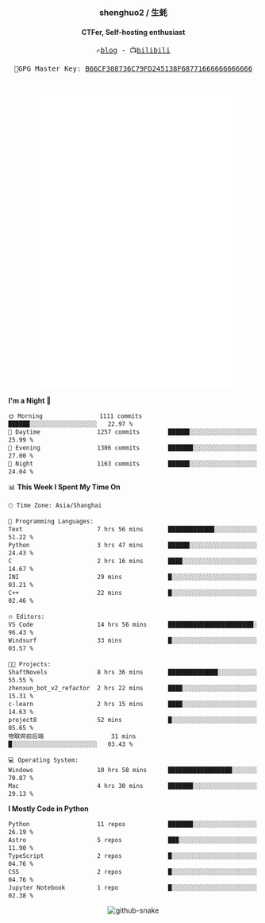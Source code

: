 <h3 align="center"> shenghuo2 / 生蚝 </h3>
<h4 align="center" >CTFer, Self-hosting enthusiast</h3>


<p align="center">
  <samp>
    ✍️<a href="https://blog.shenghuo2.top/">blog</a> -
    📺<a href="https://space.bilibili.com/85894935">bilibili</a>
  </samp>
</p>
<p align="center">
  <samp>
     🔐GPG Master Key: <a align="center" href="https://github.com/shenghuo2.gpg">B66CF308736C79FD245138F68771666666666666</a>
  </samp>
</p>
<br>
<p align="center">
  <a href="https://github.com/shenghuo2">
    <img width="400" align="top" src="https://github.com/shenghuo2/shenghuo2/blob/main/metrics.left.svg" />
  </a>
  <a href="https://github.com/shenghuo2">
    <img width="400" align="top" src="https://github.com/shenghuo2/shenghuo2/blob/main/metrics.right.svg" />
  </a>
</p>


<!--START_SECTION:waka-->
**I'm a Night 🦉** 

```text
🌞 Morning                1111 commits        ██████░░░░░░░░░░░░░░░░░░░   22.97 % 
🌆 Daytime                1257 commits        ██████░░░░░░░░░░░░░░░░░░░   25.99 % 
🌃 Evening                1306 commits        ███████░░░░░░░░░░░░░░░░░░   27.00 % 
🌙 Night                  1163 commits        ██████░░░░░░░░░░░░░░░░░░░   24.04 % 
```


📊 **This Week I Spent My Time On** 

```text
🕑︎ Time Zone: Asia/Shanghai

💬 Programming Languages: 
Text                     7 hrs 56 mins       █████████████░░░░░░░░░░░░   51.22 % 
Python                   3 hrs 47 mins       ██████░░░░░░░░░░░░░░░░░░░   24.43 % 
C                        2 hrs 16 mins       ████░░░░░░░░░░░░░░░░░░░░░   14.67 % 
INI                      29 mins             █░░░░░░░░░░░░░░░░░░░░░░░░   03.21 % 
C++                      22 mins             █░░░░░░░░░░░░░░░░░░░░░░░░   02.46 % 

🔥 Editors: 
VS Code                  14 hrs 56 mins      ████████████████████████░   96.43 % 
Windsurf                 33 mins             █░░░░░░░░░░░░░░░░░░░░░░░░   03.57 % 

🐱‍💻 Projects: 
ShaftNovels              8 hrs 36 mins       ██████████████░░░░░░░░░░░   55.55 % 
zhenxun_bot_v2_refactor  2 hrs 22 mins       ████░░░░░░░░░░░░░░░░░░░░░   15.31 % 
c-learn                  2 hrs 15 mins       ████░░░░░░░░░░░░░░░░░░░░░   14.63 % 
project8                 52 mins             █░░░░░░░░░░░░░░░░░░░░░░░░   05.65 % 
物联网前后端                   31 mins             █░░░░░░░░░░░░░░░░░░░░░░░░   03.43 % 

💻 Operating System: 
Windows                  10 hrs 58 mins      ██████████████████░░░░░░░   70.87 % 
Mac                      4 hrs 30 mins       ███████░░░░░░░░░░░░░░░░░░   29.13 % 
```

**I Mostly Code in Python** 

```text
Python                   11 repos            ███████░░░░░░░░░░░░░░░░░░   26.19 % 
Astro                    5 repos             ███░░░░░░░░░░░░░░░░░░░░░░   11.90 % 
TypeScript               2 repos             █░░░░░░░░░░░░░░░░░░░░░░░░   04.76 % 
CSS                      2 repos             █░░░░░░░░░░░░░░░░░░░░░░░░   04.76 % 
Jupyter Notebook         1 repo              █░░░░░░░░░░░░░░░░░░░░░░░░   02.38 % 
```




<!--END_SECTION:waka-->


<div align="center">
  <picture>
    <source media="(prefers-color-scheme: dark)" srcset="https://gist.githubusercontent.com/shenghuo2/bfce20b14ab0484cef03bae6e60e0b3a/raw/github-snake-dark.svg" />
    <source media="(prefers-color-scheme: light)" srcset="https://gist.githubusercontent.com/shenghuo2/bfce20b14ab0484cef03bae6e60e0b3a/raw/github-snake.svg" />
    <img alt="github-snake" src="https://gist.githubusercontent.com/shenghuo2/bfce20b14ab0484cef03bae6e60e0b3a/raw/github-snake.svg" />
  </picture>
</div>

<!--
**shenghuo2/shenghuo2** is a ✨ _special_ ✨ repository because its `README.md` (this file) appears on your GitHub profile.

Here are some ideas to get you started:

- 🔭 I’m currently working on ...
- 🌱 I’m currently learning ...
- 👯 I’m looking to collaborate on ...
- 🤔 I’m looking for help with ...
- 💬 Ask me about ...
- 📫 How to reach me: ...
- 😄 Pronouns: ...
- ⚡ Fun fact: ...
-->
